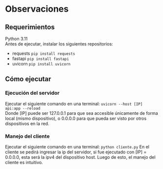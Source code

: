 # Observaciones


## Requerimientos

Python 3.11  
Antes de ejecutar, instalar los siguientes repositorios:
- requests
`pip install requests`
- fastapi 
`pip install fastapi`
- uvicorn 
`pip install uvicorn`

## Cómo ejecutar

### Ejecución del servidor

Ejecutar el siguiente comando en una terminal: `uvicorn --host [IP] api:app --reload`  
Donde [IP] puede ser 127.0.0.1 para que sea accesible únicamente de forma local (mismo dispositivo),
o 0.0.0.0 para que pueda ser visto por otros dispositivos en la red.

### Manejo del cliente

Ejecutar el siguiente comando en una terminal: `python cliente.py`
En el cliente se pedirá ingresar la ip del servidor, si fue ejecutado con [IP] = 0.0.0.0,
esta será la ipv4 del dispositivo host. Luego de esto, el manejo del cliente es intuitivo.
